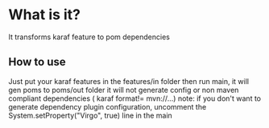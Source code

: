 # What is it?

It transforms karaf feature to pom dependencies
## How to use

Just put your karaf features in the features/in folder then run main, it will gen poms to poms/out folder
it will not generate config or non maven compliant dependencies ( karaf format!= mvn:<groupId>/<artifactId>/<version>...)
note: if you don't want to generate dependency plugin configuration, uncomment the System.setProperty("Virgo", true) line in the main 